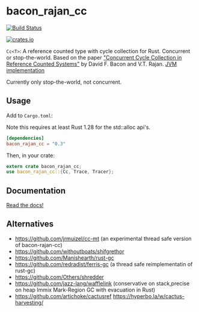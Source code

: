 # bacon_rajan_cc

[![Build Status](https://travis-ci.org/fitzgen/bacon-rajan-cc.png?branch=master)](https://travis-ci.org/fitzgen/bacon-rajan-cc)

[![crates.io](http://meritbadge.herokuapp.com/bacon_rajan_cc)](https://crates.io/crates/bacon_rajan_cc)

`Cc<T>`: A reference counted type with cycle collection for Rust. Concurrent or
stop-the-world. Based on the paper
["Concurrent Cycle Collection in Reference Counted Systems"][paper] by David
F. Bacon and V.T. Rajan. [JVM implementation](https://github.com/JikesRVM/JikesRVM/blob/8f6ac1854a73059595587b63fb4e8a3553bc7ff1/rvm/src/vm/memoryManagers/concurrent/VM_Allocator.java)

Currently only stop-the-world, not concurrent.

## Usage

Add to `Cargo.toml`:

Note this requires at least Rust 1.28 for the std::alloc api's.

```toml
[dependencies]
bacon_rajan_cc = "0.3"
```

Then, in your crate:

```rust
extern crate bacon_rajan_cc;
use bacon_rajan_cc::{Cc, Trace, Tracer};
```

## Documentation

[Read the docs!][docs]

[paper]: http://researcher.watson.ibm.com/researcher/files/us-bacon/Bacon01Concurrent.pdf
[docs]: https://docs.rs/bacon_rajan_cc/

## Alternatives
- https://github.com/jrmuizel/cc-mt (an experimental thread safe version of bacon-rajan-cc)
- https://github.com/withoutboats/shifgrethor
- https://github.com/Manishearth/rust-gc
- https://github.com/redradist/ferris-gc (a thread safe reimplementatin of rust-gc)
- https://github.com/Others/shredder
- https://github.com/jazz-lang/wafflelink (conservative on stack,precise on heap Immix Mark-Region GC with evacuation in Rust)
- https://github.com/artichoke/cactusref https://hyperbo.la/w/cactus-harvesting/

